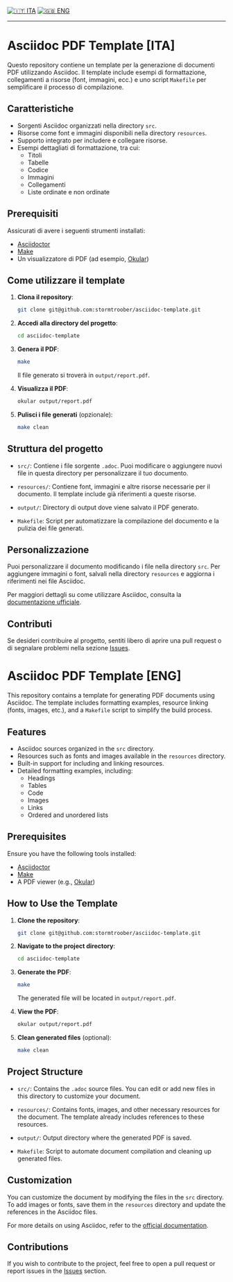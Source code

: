 [![🇮🇹 ITA](ITA)](#asciidoc-pdf-template-ita) 
[![🇬🇧 ENG](ENG)](#asciidoc-pdf-template-eng)

---

# Asciidoc PDF Template [ITA]

Questo repository contiene un template per la generazione di documenti PDF utilizzando Asciidoc. Il template include esempi di formattazione, collegamenti a risorse (font, immagini, ecc.) e uno script `Makefile` per semplificare il processo di compilazione.

## Caratteristiche

- Sorgenti Asciidoc organizzati nella directory `src`.
- Risorse come font e immagini disponibili nella directory `resources`.
- Supporto integrato per includere e collegare risorse.
- Esempi dettagliati di formattazione, tra cui:
  - Titoli
  - Tabelle
  - Codice
  - Immagini
  - Collegamenti
  - Liste ordinate e non ordinate

## Prerequisiti

Assicurati di avere i seguenti strumenti installati:

- [Asciidoctor](https://asciidoctor.org/)
- [Make](https://www.gnu.org/software/make/)
- Un visualizzatore di PDF (ad esempio, [Okular](https://okular.kde.org/))

## Come utilizzare il template

1. **Clona il repository**:

   ```bash
   git clone git@github.com:stormtroober/asciidoc-template.git
   ```

2. **Accedi alla directory del progetto**:

   ```bash
   cd asciidoc-template
   ```

3. **Genera il PDF**:

   ```bash
   make
   ```

   Il file generato si troverà in `output/report.pdf`.

4. **Visualizza il PDF**:

   ```bash
   okular output/report.pdf
   ```

5. **Pulisci i file generati** (opzionale):

   ```bash
   make clean
   ```

## Struttura del progetto

- `src/`:
  Contiene i file sorgente `.adoc`. Puoi modificare o aggiungere nuovi file in questa directory per personalizzare il tuo documento.

- `resources/`:
  Contiene font, immagini e altre risorse necessarie per il documento. Il template include già riferimenti a queste risorse.

- `output/`:
  Directory di output dove viene salvato il PDF generato.

- `Makefile`:
  Script per automatizzare la compilazione del documento e la pulizia dei file generati.

## Personalizzazione

Puoi personalizzare il documento modificando i file nella directory `src`. Per aggiungere immagini o font, salvali nella directory `resources` e aggiorna i riferimenti nei file Asciidoc.

Per maggiori dettagli su come utilizzare Asciidoc, consulta la [documentazione ufficiale](https://docs.asciidoctor.org/).

## Contributi

Se desideri contribuire al progetto, sentiti libero di aprire una pull request o di segnalare problemi nella sezione [Issues](https://github.com/stormtroober/asciidoc-template/issues).


# Asciidoc PDF Template [ENG]

This repository contains a template for generating PDF documents using Asciidoc. The template includes formatting examples, resource linking (fonts, images, etc.), and a `Makefile` script to simplify the build process.

## Features

- Asciidoc sources organized in the `src` directory.
- Resources such as fonts and images available in the `resources` directory.
- Built-in support for including and linking resources.
- Detailed formatting examples, including:
  - Headings
  - Tables
  - Code
  - Images
  - Links
  - Ordered and unordered lists

## Prerequisites

Ensure you have the following tools installed:

- [Asciidoctor](https://asciidoctor.org/)
- [Make](https://www.gnu.org/software/make/)
- A PDF viewer (e.g., [Okular](https://okular.kde.org/))

## How to Use the Template

1. **Clone the repository**:

   ```bash
   git clone git@github.com:stormtroober/asciidoc-template.git
   ```

2. **Navigate to the project directory**:

   ```bash
   cd asciidoc-template
   ```

3. **Generate the PDF**:

   ```bash
   make
   ```

   The generated file will be located in `output/report.pdf`.

4. **View the PDF**:

   ```bash
   okular output/report.pdf
   ```

5. **Clean generated files** (optional):

   ```bash
   make clean
   ```

## Project Structure

- `src/`:
  Contains the `.adoc` source files. You can edit or add new files in this directory to customize your document.

- `resources/`:
  Contains fonts, images, and other necessary resources for the document. The template already includes references to these resources.

- `output/`:
  Output directory where the generated PDF is saved.

- `Makefile`:
  Script to automate document compilation and cleaning up generated files.

## Customization

You can customize the document by modifying the files in the `src` directory. To add images or fonts, save them in the `resources` directory and update the references in the Asciidoc files.

For more details on using Asciidoc, refer to the [official documentation](https://asciidoctor.org/docs/).

## Contributions

If you wish to contribute to the project, feel free to open a pull request or report issues in the [Issues](https://github.com/stormtroober/asciidoc-template/issues) section.



